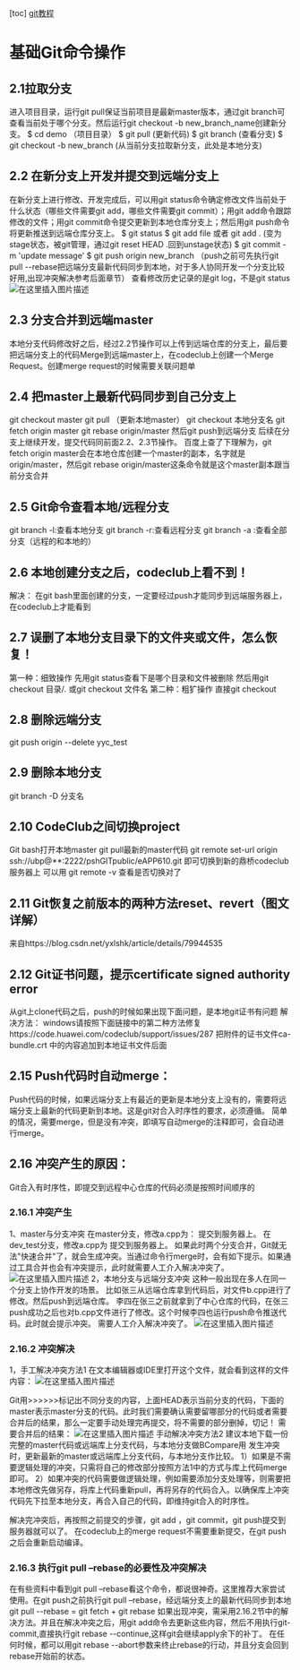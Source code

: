 [toc]
[git教程](https://www.liaoxuefeng.com/wiki/896043488029600)
#	基础Git命令操作
##  2.1拉取分支
进入项目目录，运行git pull保证当前项目是最新master版本，通过git branch可查看当前处于哪个分支。然后运行git checkout -b new_branch_name创建新分支。
$ cd demo （项目目录）
$ git pull (更新代码)
$ git branch (查看分支)
$ git checkout -b new_branch (从当前分支拉取新分支，此处是本地分支)

##  2.2	在新分支上开发并提交到远端分支上
在新分支上进行修改、开发完成后，可以用git status命令确定修改文件当前处于什么状态（哪些文件需要git add，哪些文件需要git commit）；用git add命令跟踪修改的文件；用git commit命令提交更新到本地仓库分支上；然后用git push命令将更新推送到远端仓库分支上。
$ git status
$ git add file 或者 git add .
  (变为stage状态，被git管理，通过git reset HEAD .回到unstage状态)
$ git commit -m 'update message'
$ git push origin new_branch 
（push之前可先执行git pull --rebase把远端分支最新代码同步到本地，对于多人协同开发一个分支比较好用,出现冲突解决参考后面章节）
查看修改历史记录的是git log，不是git status
![在这里插入图片描述](https://img-blog.csdnimg.cn/20191108143257698.png?x-oss-process=image/watermark,type_ZmFuZ3poZW5naGVpdGk,shadow_10,text_aHR0cHM6Ly9ibG9nLmNzZG4ubmV0L3FxXzQzMDg2MTA2,size_16,color_FFFFFF,t_70)

##  2.3	分支合并到远端master
本地分支代码修改好之后，经过2.2节操作可以上传到远端仓库的分支上，最后要把远端分支上的代码Merge到远端master上，在codeclub上创建一个Merge Request。创建merge request的时候需要关联问题单
##  2.4	把master上最新代码同步到自己分支上
git checkout master
git pull （更新本地master）
git checkout 本地分支名
git fetch origin master
git rebase origin/master
然后git push到远端分支
后续在分支上继续开发，提交代码同前面2.2、2.3节操作。
百度上查了下理解为，git fetch origin master会在本地仓库创建一个master的副本，名字就是origin/master，然后git rebase origin/master这条命令就是这个master副本跟当前分支合并
##  2.5	Git命令查看本地/远程分支
git branch -l:查看本地分支
git branch -r:查看远程分支
git branch -a :查看全部分支（远程的和本地的）

##  2.6	本地创建分支之后，codeclub上看不到！
解决：
在git bash里面创建的分支，一定要经过push才能同步到远端服务器上，在codeclub上才能看到
##  2.7	误删了本地分支目录下的文件夹或文件，怎么恢复！
第一种：细致操作
先用git status查看下是哪个目录和文件被删除
然后用git checkout 目录/*.*   或git checkout 文件名
第二种：粗犷操作
直接git checkout 
##  2.8	删除远端分支
git push origin --delete yyc_test
##  2.9	删除本地分支
git branch -D 分支名
##  2.10	CodeClub之间切换project
Git bash打开本地master
git pull最新的master代码
git remote set-url origin ssh://ubp@**:2222/pshGITpublic/eAPP610.git
即可切换到新的鼎桥codeclub服务器上
可以用 git remote -v 查看是否切换对了
##  2.11	Git恢复之前版本的两种方法reset、revert（图文详解）
来自https://blog.csdn.net/yxlshk/article/details/79944535
##  2.12	Git证书问题，提示certificate signed authority error
从git上clone代码之后，push的时候如果出现下面问题，是本地git证书有问题
解决方法：
windows请按照下面链接中的第二种方法修复https://code.huawei.com/codeclub/support/issues/287
把附件的证书文件ca-bundle.crt 中的内容追加到本地证书文件后面
##  2.15	Push代码时自动merge：
Push代码的时候，如果远端分支上有最近的更新是本地分支上没有的，需要将远端分支上最新的代码更新到本地。这是git对合入时序性的要求，必须遵循。
简单的情况，需要merge，但是没有冲突，即填写自动merge的注释即可，会自动进行merge。
##  2.16	冲突产生的原因：
Git合入有时序性，即提交到远程中心仓库的代码必须是按照时间顺序的

###  2.16.1	冲突产生
1、master与分支冲突
在master分支，修改a.cpp为：
提交到服务器上。
在dev_test分支，修改a.cpp为
提交到服务器上。
如果此时两个分支合并，Git就无法"快速合并"了，就会生成冲突。当通过命令行merge时，会有如下提示。如果通过工具合并也会有冲突提示，此时就需要人工介入解决冲突了。
![在这里插入图片描述](https://img-blog.csdnimg.cn/20191108143934533.png?x-oss-process=image/watermark,type_ZmFuZ3poZW5naGVpdGk,shadow_10,text_aHR0cHM6Ly9ibG9nLmNzZG4ubmV0L3FxXzQzMDg2MTA2,size_16,color_FFFFFF,t_70)
2，本地分支与远端分支冲突
这种一般出现在多人在同一个分支上协作开发的场景。
比如张三从远端仓库拿到代码后，对文件b.cpp进行了修改。然后push到远端仓库。
李四在张三之前就拿到了中心仓库的代码，在张三push成功之后也对b.cpp文件进行了修改。这个时候李四也运行push命令推送代码。此时就会提示冲突。
需要人工介入解决冲突了。
![在这里插入图片描述](https://img-blog.csdnimg.cn/20191108143956846.png?x-oss-process=image/watermark,type_ZmFuZ3poZW5naGVpdGk,shadow_10,text_aHR0cHM6Ly9ibG9nLmNzZG4ubmV0L3FxXzQzMDg2MTA2,size_16,color_FFFFFF,t_70)
###  2.16.2	冲突解决
1，手工解决冲突方法1
在文本编辑器或IDE里打开这个文件，就会看到这样的文件内容：
![在这里插入图片描述](https://img-blog.csdnimg.cn/20191108144048860.png)

Git用>>>>>>标记出不同分支的内容，上面HEAD表示当前分支的代码，下面的master表示master分支的代码。此时我们需要确认需要留哪部分的代码或者需要合并后的结果，那么一定要手动处理完再提交，将不需要的部分删掉，切记！
需要合并后的结果：
![在这里插入图片描述](https://img-blog.csdnimg.cn/20191108144126132.png)
手动解决冲突方法2
建议本地下载一份完整的master代码或远端库上分支代码，与本地分支做BCompare用
发生冲突时，更新最新的master或远端库上分支代码，与本地分支作比较。
1）如果是不需要逻辑处理的冲突，只需将自己的修改部分按照方法1中的方式与库上代码merge即可。
2）如果冲突的代码需要做逻辑处理，例如需要添加分支处理等，则需要把本地修改先做另存，将库上代码重新pull，再将另存的代码合入。以确保库上冲突代码先下拉至本地分支，再合入自己的代码，即维持git合入的时序性。

解决完冲突后，再按照之前提交的步骤，git add ，git commit，git push提交到服务器就可以了。
在codeclub上的merge request不需要重新提交，在git push之后会重新启动编译。
###  2.16.3	执行git pull –rebase的必要性及冲突解决
在有些资料中看到git pull –rebase看这个命令，都说很神奇。这里推荐大家尝试使用。在git push之前执行git pull –rebase，经远端分支上的最新代码同步到本地
git pull --rebase = git fetch + git rebase
如果出现冲突，需采用2.16.2节中的解决方法。并且在解决冲突之后，用git add命令去更新这些内容，然后不用执行git-commit,直接执行git rebase --continue,这样git会继续apply余下的补丁。
在任何时候，都可以用git rebase --abort参数来终止rebase的行动，并且分支会回到rebase开始前的状态。
